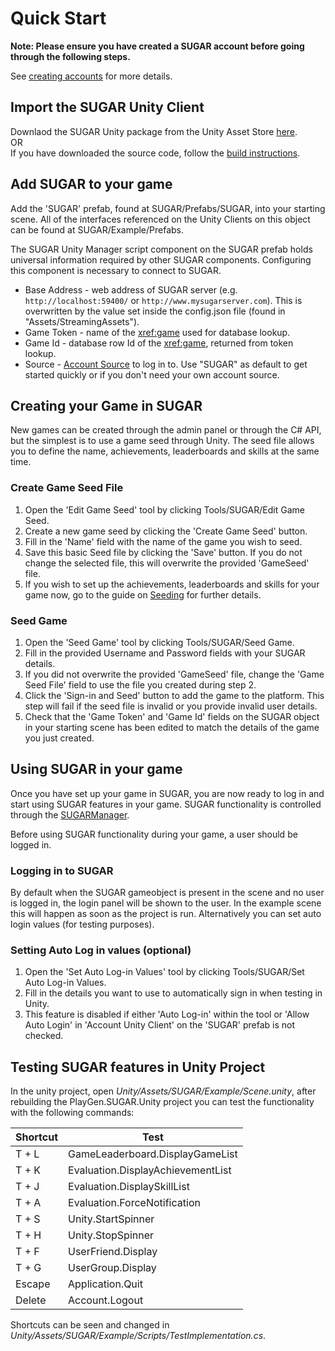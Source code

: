 # Quick Start

**Note: Please ensure you have created a SUGAR account before going through the following steps.**

See [creating accounts](creating-accounts.md) for more details.

## Import the SUGAR Unity Client
Downlaod the SUGAR Unity package from the Unity Asset Store [here](https://assetstore.unity.com/packages/tools/network/sugar-social-gamification-107078).  
OR  
If you have downloaded the source code, follow the [build instructions](../development/build-instructions.md).

## Add SUGAR to your game
Add the 'SUGAR' prefab, found at SUGAR/Prefabs/SUGAR, into your starting scene. All of the interfaces referenced on the Unity Clients on this object can be found at SUGAR/Example/Prefabs. 

The SUGAR Unity Manager script component on the SUGAR prefab holds universal information required by other SUGAR components. Configuring this component is necessary to connect to SUGAR.
- Base Address - web address of SUGAR server (e.g. ``http://localhost:59400/`` or ``http://www.mysugarserver.com``). This is overwritten by the value set inside the config.json file (found in "Assets/StreamingAssets").
- Game Token - name of the <xref:game> used for database lookup.
- Game Id - database row Id of the <xref:game>, returned from token lookup.
- Source - [Account Source](../features/accountsources.md) to log in to. Use "SUGAR" as default to get started quickly or if you don't need your own account source.

## Creating your Game in SUGAR
New games can be created through the admin panel or through the C# API, but the simplest is to use a game seed through Unity. The seed file allows you to define the name, achievements, leaderboards and skills at the same time. 

### Create Game Seed File  
1. Open the 'Edit Game Seed' tool by clicking Tools/SUGAR/Edit Game Seed.  
2. Create a new game seed by clicking the 'Create Game Seed' button.  
3. Fill in the 'Name' field with the name of the game you wish to seed.  
4. Save this basic Seed file by clicking the 'Save' button. If you do not change the selected file, this will overwrite the provided 'GameSeed' file.
5. If you wish to set up the achievements, leaderboards and skills for your game now, go to the guide on [Seeding](../features/seeding.md) for further details.  

### Seed Game  
1. Open the 'Seed Game' tool by clicking Tools/SUGAR/Seed Game.  
2. Fill in the provided Username and Password fields with your SUGAR details.  
3. If you did not overwrite the provided 'GameSeed' file, change the 'Game Seed File' field to use the file you created during step 2.  
4. Click the 'Sign-in and Seed' button to add the game to the platform. This step will fail if the seed file is invalid or you provide invalid user details.  
5. Check that the 'Game Token' and 'Game Id' fields on the SUGAR object in your starting scene has been edited to match the details of the game you just created.  

## Using SUGAR in your game
Once you have set up your game in SUGAR, you are now ready to log in and start using SUGAR features in your game. SUGAR functionality is controlled through the [SUGARManager](../features/sugarmanager.md). 

Before using SUGAR functionality during your game, a user should be logged in.

### Logging in to SUGAR
By default when the SUGAR gameobject is present in the scene and no user is logged in, the login panel will be shown to the user. In the example scene this will happen as soon as the project is run. Alternatively you can set auto login values (for testing purposes).

### Setting Auto Log in values (optional)
1. Open the 'Set Auto Log-in Values' tool by clicking Tools/SUGAR/Set Auto Log-in Values.  
2. Fill in the details you want to use to automatically sign in when testing in Unity.  
3. This feature is disabled if either 'Auto Log-in' within the tool or 'Allow Auto Login' in 'Account Unity Client' on the 'SUGAR' prefab is not checked.  

## Testing SUGAR features in Unity Project
In the unity project, open *Unity/Assets/SUGAR/Example/Scene.unity*, after rebuilding the PlayGen.SUGAR.Unity project you can test the functionality with the following commands:

Shortcut | Test
--- | ---
T + L | GameLeaderboard.DisplayGameList
T + K | Evaluation.DisplayAchievementList
T + J | Evaluation.DisplaySkillList
T + A | Evaluation.ForceNotification
T + S | Unity.StartSpinner
T + H | Unity.StopSpinner
T + F | UserFriend.Display
T + G | UserGroup.Display
Escape | Application.Quit
Delete | Account.Logout

Shortcuts can be seen and changed in *Unity/Assets/SUGAR/Example/Scripts/TestImplementation.cs*.
